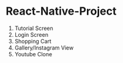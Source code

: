# React-Native-Project
1) Tutorial Screen
2) Login Screen
3) Shopping Cart
4) Gallery/Instagram View
5) Youtube Clone
